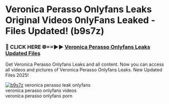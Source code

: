 # Veronica Perasso Onlyfans Leaks Original Videos 0nlyFans Leaked - Files Updated! (b9s7z)

<h3>🔴 CLICK HERE 🌐==►► <a href="https://tinyurl.com/2jnfzry5" rel="nofollow">Veronica Perasso Onlyfans Leaks Updated Files</a></h3>

Get Veronica Perasso Onlyfans Leaks and all content. Now you can access all videos and pictures of Veronica Perasso Onlyfans Leaks. New Updated Files 2025!

[![b9s7z](https://i.imgur.com/GyGTBgg.gif)](https://tinyurl.com/2jnfzry5)
veronica perasso leak onlyfans<br>
veronica perasso onlyfans videos<br>
veronica perasso onlyfans porn